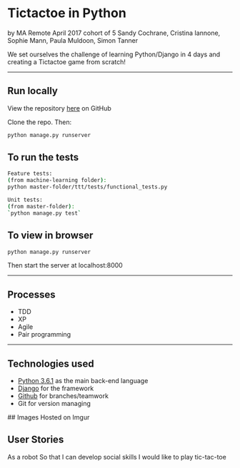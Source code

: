 # Tictactoe in Python
by MA Remote April 2017 cohort of 5
Sandy Cochrane, Cristina Iannone, Sophie Mann, Paula Muldoon, Simon Tanner

We set ourselves the challenge of learning Python/Django in 4 days and creating a Tictactoe game from scratch!

---

## Run locally
View the repository [here](https://github.com/pmuldoon86/machine-learning) on GitHub

Clone the repo. Then:

```bash
python manage.py runserver

```

## To run the tests
```bash
Feature tests:
(from machine-learning folder):
python master-folder/ttt/tests/functional_tests.py

Unit tests:
(from master-folder):
`python manage.py test`
```

## To view in browser
```bash
python manage.py runserver
```
Then start the server at localhost:8000

---
## Processes
* TDD
* XP
* Agile
* Pair programming

---

## Technologies used

* [Python 3.6.1](https://www.python.org/) as the main back-end language
* [Django](https://www.djangoproject.com/) for the framework
* [Github](https://github.com/pmuldoon86/machine-learning/) for branches/teamwork
* Git for version managing

## Images
Hosted on Imgur


## User Stories
As a robot
So that I can develop social skills
I would like to play tic-tac-toe
